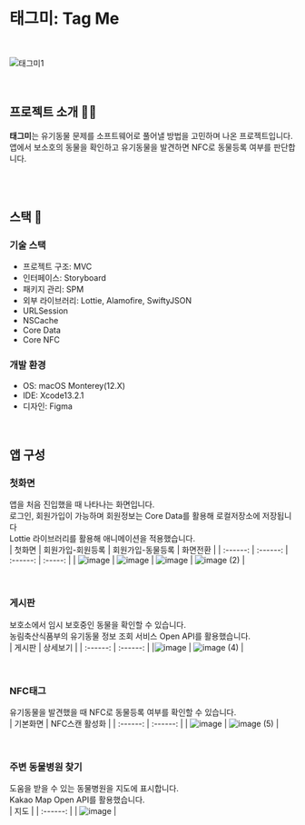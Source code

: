 # 태그미: Tag Me

<p align="center">
  <br>
  
  ![태그미1](https://github.com/Team-SmallCloud/smallCloud-iOS/assets/67594952/5c2ca025-ef62-4c47-aa84-736ce915d463)
  
  <br>
</p>


## 프로젝트 소개 👩‍🏫

<p align="justify">
<b>태그미</b>는 유기동물 문제를 소프트웨어로 풀어낼 방법을 고민하며 나온 프로젝트입니다. <br>
  앱에서 보소호의 동물을 확인하고 유기동물을 발견하면 NFC로 동물등록 여부를 판단합니다.
</p>

<br>

<br>

## 스택 🔨

### 기술 스택
- 프로젝트 구조: MVC
- 인터페이스: Storyboard
- 패키지 관리: SPM
- 외부 라이브러리: Lottie, Alamofire, SwiftyJSON
- URLSession
- NSCache
- Core Data
- Core NFC

### 개발 환경
- OS: macOS Monterey(12.X)
- IDE: Xcode13.2.1
- 디자인: Figma

<br>

## 앱 구성

### 첫화면
앱을 처음 진입했을 때 나타나는 화면입니다.<br>
로그인, 회원가입이 가능하며 회원정보는 Core Data를 활용해 로컬저장소에 저장됩니다<br>
Lottie 라이브러리를 활용해 애니메이션을 적용했습니다.<br>
| 첫화면 | 회원가입-회원등록 | 회원가입-동물등록 | 화면전환 |
| :------: | :------: | :------: | :-----: |
| ![image](https://github.com/Team-SmallCloud/smallCloud-iOS/assets/67594952/deb01819-cf3f-43c4-b684-4dd548112141) | ![image](https://github.com/Team-SmallCloud/smallCloud-iOS/assets/67594952/1a388575-ae1a-49ad-aba9-76c781d9fc6c) | ![image](https://github.com/Team-SmallCloud/smallCloud-iOS/assets/67594952/2320d8a3-9227-4bab-9d6a-cf345240bfd4) | ![image (2)](https://github.com/Team-SmallCloud/smallCloud-iOS/assets/67594952/28591456-7d3b-400d-ba28-71e6e712141d) |

<br>

### 게시판
보호소에서 임시 보호중인 동물을 확인할 수 있습니다.<br>
농림축산식품부의 유기동물 정보 조회 서비스 Open API를 활용했습니다.<br>
| 게시판 | 상세보기 |
| :------: | :------: | 
|![image](https://github.com/Team-SmallCloud/smallCloud-iOS/assets/67594952/eb8a60f2-97ff-4e31-8f57-b3c0cdc786a8) | ![image (4)](https://github.com/Team-SmallCloud/smallCloud-iOS/assets/67594952/3db3f6c3-25ec-40a2-8e60-4c726ae27504) |

<br>

### NFC태그
유기동물을 발견했을 때 NFC로 동물등록 여부를 확인할 수 있습니다.<br>
| 기본화면 | NFC스캔 활성화 |
| :------: | :------: | 
| ![image](https://github.com/Team-SmallCloud/smallCloud-iOS/assets/67594952/11cc520f-a86e-450f-8923-d8a351bccc22) | ![image (5)](https://github.com/Team-SmallCloud/smallCloud-iOS/assets/67594952/c325c783-7c2e-4fc0-9896-a9e970c0b9db) |

<br>

### 주변 동물병원 찾기
도움을 받을 수 있는 동물병원을 지도에 표시합니다.<br>
Kakao Map Open API를 활용했습니다.<br>
| 지도 |
| :------: | 
| ![image](https://github.com/Team-SmallCloud/smallCloud-iOS/assets/67594952/56e59ba2-2670-4ec5-905c-8f2205753479) |

<br>
<br>
